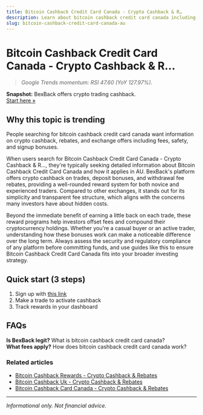 ```yaml
---
title: Bitcoin Cashback Credit Card Canada - Crypto Cashback & R…
description: Learn about bitcoin cashback credit card canada including cashback deals, bonus offers, and how to maximize your crypto rewards.
slug: bitcoin-cashback-credit-card-canada-au
---
```


# Bitcoin Cashback Credit Card Canada - Crypto Cashback & R...

> _Google Trends momentum: RSI 47.60 (YoY 127.97%)._

**Snapshot:** BexBack offers crypto trading cashback.  
[Start here »](https://link.bexback.com/vfPttJ)

## Why this topic is trending

People searching for bitcoin cashback credit card canada want information on crypto cashback, rebates, and exchange offers including fees, safety, and signup bonuses.

When users search for Bitcoin Cashback Credit Card Canada - Crypto Cashback & R..., they're typically seeking detailed information about Bitcoin Cashback Credit Card Canada and how it applies in AU. BexBack's platform offers crypto cashback on trades, deposit bonuses, and withdrawal fee rebates, providing a well-rounded reward system for both novice and experienced traders. Compared to other exchanges, it stands out for its simplicity and transparent fee structure, which aligns with the concerns many investors have about hidden costs.

Beyond the immediate benefit of earning a little back on each trade, these reward programs help investors offset fees and compound their cryptocurrency holdings. Whether you're a casual buyer or an active trader, understanding how these bonuses work can make a noticeable difference over the long term. Always assess the security and regulatory compliance of any platform before committing funds, and use guides like this to ensure Bitcoin Cashback Credit Card Canada fits into your broader investing strategy.

## Quick start (3 steps)

1) Sign up with [this link](https://link.bexback.com/vfPttJ)  
2) Make a trade to activate cashback  
3) Track rewards in your dashboard

## FAQs

**Is BexBack legit?** What is bitcoin cashback credit card canada?  
**What fees apply?** How does bitcoin cashback credit card canada work?



### Related articles

- [Bitcoin Cashback Rewards - Crypto Cashback & Rebates](/content/pages/bitcoin-cashback-rewards.md)
- [Bitcoin Cashback Uk - Crypto Cashback & Rebates](/content/pages/bitcoin-cashback-uk.md)
- [Bitcoin Cashback Card Canada - Crypto Cashback & Rebates](/content/pages/bitcoin-cashback-card-canada.md)

---

_Informational only. Not financial advice._
